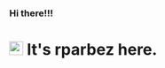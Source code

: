 ### Hi there!!!

<h1 align="left"><img src="https://media.giphy.com/media/hvRJCLFzcasrR4ia7z/giphy.gif" width="25px">   It's rparbez here.</h1>

[twitter]: https://twitter.com/rparbez 
